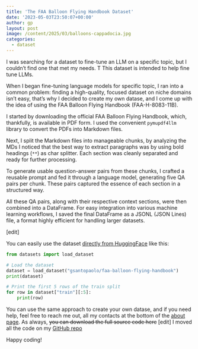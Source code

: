 ```yaml
---
title: 'The FAA Balloon Flying Handbook Dataset'
date: '2023-05-03T23:50:07+00:00'
author: gp
layout: post
image: /content/2025/03/balloons-cappadocia.jpg
categories:
  - dataset
---
```


I was searching for a dataset to fine-tune an LLM on a specific topic, but I couldn’t find one that met my needs. T This dataset is intended to help fine tune LLMs.

When I began fine-tuning language models for specific topic, I ran into a common problem: finding a high-quality, focused dataset on niche domains isn’t easy, that’s why I decided to create my own datase, and I come up with the idea of using the FAA Balloon Flying Handbook (FAA-H-8083-11B).

I started by downloading the official FAA Balloon Flying Handbook, which, thankfully, is available in PDF form. I used the convenient `pymupdf4llm` library to convert the PDFs into Markdown files.

Next, I split the Markdown files into manageable chunks, by analyzing the MDs I noticed that the best way to extract paragraphs was by using bold headings (`**`) as char splitter. Each section was cleanly separated and ready for further processing.

To generate usable question-answer pairs from these chunks, I crafted a reusable prompt and fed it through a language model, generating five QA pairs per chunk. These pairs captured the essence of each section in a structured way.

All these QA pairs, along with their respective context sections, were then combined into a DataFrame. For easy integration into various machine learning workflows, I saved the final DataFrame as a JSONL (JSON Lines) file, a format highly efficient for handling larger datasets.

\[edit\]

You can easily use the dataset [directly from HuggingFace](https://huggingface.co/datasets/gsantopaolo/faa-balloon-flying-handbook) like this:

```python
from datasets import load_dataset

# Load the dataset
dataset = load_dataset("gsantopaolo/faa-balloon-flying-handbook")
print(dataset)

# Print the first 5 rows of the train split
for row in dataset["train"][:5]:
    print(row)
```

You can use the same approach to create your own datase, and if you need help, feel free to reach me out, all my contacts at the bottom of the [about page](https://genmind.ch/about/). As always, <del>you can download the full source code here</del> \[edit\] I moved all the code on my [GitHub repo](https://github.com/gsantopaolo/datasets/tree/main/balloon)

Happy coding!
